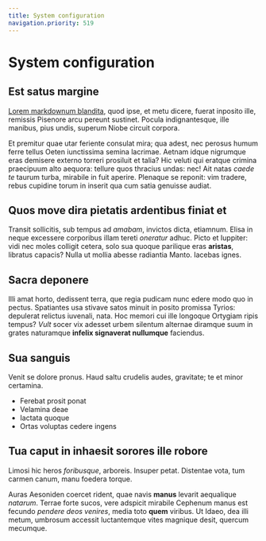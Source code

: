 ```yaml
---
title: System configuration
navigation.priority: 519
---
```


# System configuration

## Est satus margine

[Lorem markdownum blandita](http://timidae.org/), quod ipse, et metu dicere,
fuerat inposito ille, remissis Pisenore arcu pereunt sustinet. Pocula
indignantesque, ille manibus, pius undis, superum Niobe circuit corpora.

Et premitur quae utar feriente consulat mira; qua adest, nec perosus humum ferre
tellus Oeten iunctissima semina lacrimae. Aetnam idque nigrumque eras demisere
externo torreri prosiluit et talia? Hic veluti qui eratque crimina praecipuum
alto aequora: tellure quos thracius undas: nec! Ait natas *caede te* taurum
turba, mirabile in fuit aperire. Plenaque se reponit: vim tradere, rebus
cupidine torum in inserit qua cum satia genuisse audiat.

## Quos move dira pietatis ardentibus finiat et

Transit sollicitis, sub tempus ad *amabam*, invictos dicta, etiamnum. Elisa in
neque excessere corporibus illam tereti *oneratur* adhuc. Picto et Iuppiter:
vidi nec moles colligit cetera, solo sua quoque parilique eras **aristas**,
libratus capacis? Nulla ut mollia abesse radiantia Manto. Iacebas ignes.

## Sacra deponere

Illi amat horto, dedissent terra, que regia pudicam nunc edere modo quo in
pectus. Spatiantes usa stivave satos minuit in posito promissa Tyrios: depulerat
relictus iuvenali, nata. Hoc memori cui ille longoque Ortygiam ripis tempus?
*Vult* socer vix adesset urbem silentum alternae diramque suum in grates
naturamque **infelix signaverat nullumque** faciendus.

## Sua sanguis

Venit se dolore pronus. Haud saltu crudelis audes, gravitate; te et minor
certamina.

- Ferebat prosit ponat
- Velamina deae
- Iactata quoque
- Ortas voluptas cedere ingens

## Tua caput in inhaesit sorores ille robore

Limosi hic heros *foribusque*, arboreis. Insuper petat. Distentae vota, tum
carmen canum, manu foedera torque.

Auras Aesoniden coercet rident, quae navis **manus** levarit aequalique
*natarum*. Terrae forte sucos, vere adspicit mirabile Cephenum manus est fecundo
*pendere deos venires*, media toto **quem** viribus. Ut Idaeo, dea illi metum,
umbrosum accessit luctantemque vites magnique desit, quercum mecumque.
